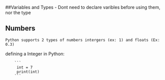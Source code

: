 ##Variables and Types
    - Dont need to declare varibles before using them, nor the type 


## Numbers
    Python supports 2 types of numbers intergers (ex: 1) and floats (Ex: 0.3)

defining a Integer in Python: 

        ```
         int = 7
         print(int)
        ```
